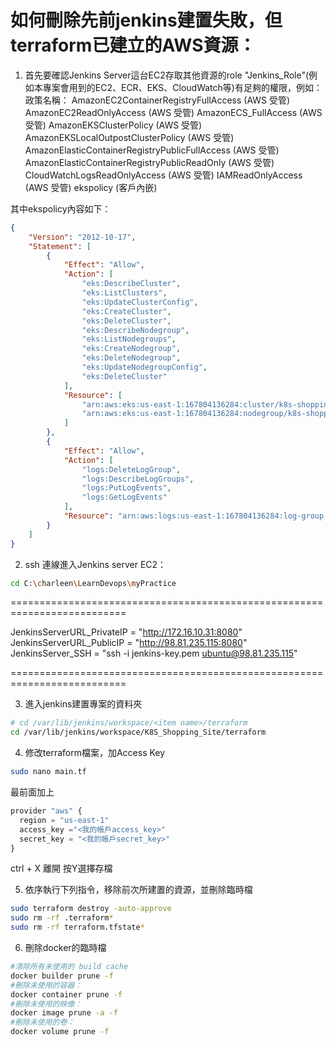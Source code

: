 # 如何刪除先前jenkins建置失敗，但terraform已建立的AWS資源：

1. 首先要確認Jenkins Server這台EC2存取其他資源的role "Jenkins_Role"(例如本專案會用到的EC2、ECR、EKS、CloudWatch等)有足夠的權限，例如：
政策名稱：
AmazonEC2ContainerRegistryFullAccess  (AWS 受管)
AmazonEC2ReadOnlyAccess  (AWS 受管)
AmazonECS_FullAccess  (AWS 受管)
AmazonEKSClusterPolicy  (AWS 受管)
AmazonEKSLocalOutpostClusterPolicy  (AWS 受管)
AmazonElasticContainerRegistryPublicFullAccess  (AWS 受管)
AmazonElasticContainerRegistryPublicReadOnly  (AWS 受管)
CloudWatchLogsReadOnlyAccess  (AWS 受管)
IAMReadOnlyAccess  (AWS 受管)
ekspolicy (客戶內嵌)

其中ekspolicy內容如下：
```json
{
	"Version": "2012-10-17",
	"Statement": [
		{
			"Effect": "Allow",
			"Action": [
				"eks:DescribeCluster",
				"eks:ListClusters",
				"eks:UpdateClusterConfig",
				"eks:CreateCluster",
				"eks:DeleteCluster",
				"eks:DescribeNodegroup",
				"eks:ListNodegroups",
				"eks:CreateNodegroup",
				"eks:DeleteNodegroup",
				"eks:UpdateNodegroupConfig",
				"eks:DeleteCluster"
			],
			"Resource": [
				"arn:aws:eks:us-east-1:167804136284:cluster/k8s-shopping-site_cluster",
				"arn:aws:eks:us-east-1:167804136284:nodegroup/k8s-shopping-site_cluster/*"
			]
		},
		{
			"Effect": "Allow",
			"Action": [
				"logs:DeleteLogGroup",
				"logs:DescribeLogGroups",
				"logs:PutLogEvents",
				"logs:GetLogEvents"
			],
			"Resource": "arn:aws:logs:us-east-1:167804136284:log-group:/eks/k8s-shopping-site_task:*"
		}
	]
}
```


2. ssh 連線進入Jenkins server EC2：

```sh
cd C:\charleen\LearnDevops\myPractice
```

==========================================================================

JenkinsServerURL_PrivateIP = "http://172.16.10.31:8080"
JenkinsServerURL_PublicIP = "http://98.81.235.115:8080"
JenkinsServer_SSH = "ssh -i jenkins-key.pem ubuntu@98.81.235.115"

==========================================================================

3. 進入jenkins建置專案的資料夾
```sh
# cd /var/lib/jenkins/workspace/<item name>/terraform
cd /var/lib/jenkins/workspace/K8S_Shopping_Site/terraform
```

4. 修改terraform檔案，加Access Key
```sh
sudo nano main.tf
```

最前面加上
```js
provider "aws" {
  region = "us-east-1"
  access_key ="<我的帳戶access_key>"
  secret_key = "<我的帳戶secret_key>"
}
```
ctrl + X 離開 按Y選擇存檔

5. 依序執行下列指令，移除前次所建置的資源，並刪除臨時檔
```sh
sudo terraform destroy -auto-approve
sudo rm -rf .terraform*
sudo rm -rf terraform.tfstate*
```

6. 刪除docker的臨時檔
```sh
#清除所有未使用的 build cache
docker builder prune -f
#刪除未使用的容器：
docker container prune -f
#刪除未使用的映像：
docker image prune -a -f
#刪除未使用的卷：
docker volume prune -f
```